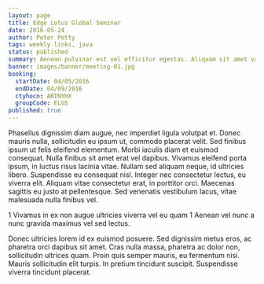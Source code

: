 ```yaml
---
layout: page
title: Edge Lotus Global Seminar
date: 2016-05-24
author: Peter Petty
tags: weekly links, java
status: published
summary: Aenean pulvinar est vel efficitur egestas. Aliquam sit amet varius.
banner: images/banner/meeting-01.jpg
booking:
  startDate: 04/05/2016
  endDate: 04/09/2016
  ctyhocn: ARTNYHX
  groupCode: ELGS
published: true
---
```

Phasellus dignissim diam augue, nec imperdiet ligula volutpat et. Donec mauris nulla, sollicitudin eu ipsum ut, commodo placerat velit. Sed finibus ipsum ut felis eleifend elementum. Morbi iaculis diam et euismod consequat. Nulla finibus sit amet erat vel dapibus. Vivamus eleifend porta ipsum, in luctus risus lacinia vitae. Nullam sed aliquam neque, id ultricies libero. Suspendisse eu consequat nisl. Integer nec consectetur lectus, eu viverra elit. Aliquam vitae consectetur erat, in porttitor orci. Maecenas sagittis eu justo at pellentesque. Sed venenatis vestibulum lacus, vitae malesuada nulla finibus vel.

1 Vivamus in ex non augue ultricies viverra vel eu quam
1 Aenean vel nunc a nunc gravida maximus vel sed lectus.

Donec ultricies lorem id ex euismod posuere. Sed dignissim metus eros, ac pharetra orci dapibus sit amet. Cras nulla massa, pharetra ac dolor non, sollicitudin ultrices quam. Proin quis semper mauris, eu fermentum nisi. Mauris sollicitudin elit turpis. In pretium tincidunt suscipit. Suspendisse viverra tincidunt placerat.
